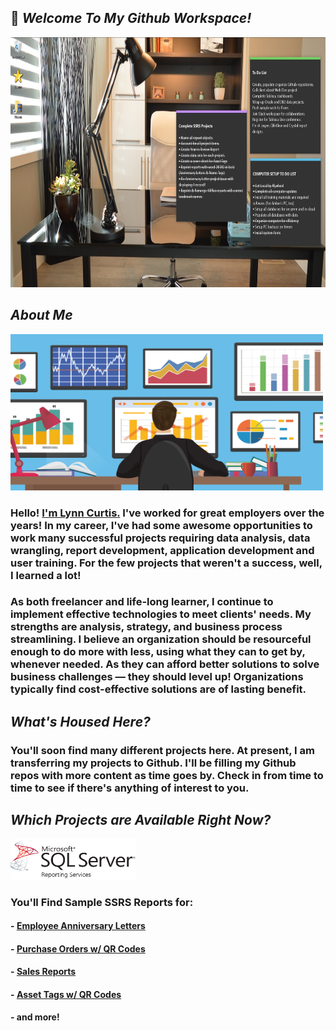 ## 👋  <em>Welcome To My Github Workspace!</em>
<img src="/assets/images/officework.jpg" width="1000" height="400"/>


## <em>About Me</em>
<img src="/assets/images/Analysis.png" width="500" height="250"/>

### Hello! <a href="https://github.com/curtild">I'm Lynn Curtis.</a> I've worked for great employers over the years! In my career, I've had some awesome opportunities to work many successful projects requiring data analysis, data wrangling, report development, application development and user training. For the few projects that weren't a success, well, I learned a lot!


### As both freelancer and life-long learner, I continue to implement effective technologies to meet clients' needs. My strengths are analysis, strategy, and business process streamlining. I believe an organization should be resourceful enough to do more with less, using what they can to get by, whenever needed. As they can afford better solutions to solve business challenges — they should level up! Organizations typically find cost-effective solutions are of lasting benefit. 


## <em>What's Housed Here?</em>
### You'll soon find many different projects here. At present, I am transferring my projects to Github. I'll be filling my Github repos with more content as time goes by. Check in from time to time to see if there's anything of interest to you.


## <em>Which Projects are Available Right Now?</em>
<img src="/assets/images/SSRS_logo.png" width="200" height="65"/>

### You'll Find Sample SSRS Reports for:

#### - <a href="https://github.com/curtild/SSRS-Projects/tree/master/EmployeeAnniversaries">Employee Anniversary Letters</a>
#### - <a href="https://github.com/curtild/SSRS-Projects/tree/master/PurchaseOrders">Purchase Orders w/ QR Codes</a>
#### - <a href="https://github.com/curtild/SSRS-Projects/tree/master/Sales">Sales Reports</a>
#### - <a href="https://github.com/curtild/SSRS-Projects/tree/master/AssetTags">Asset Tags w/ QR Codes</a>
#### - and more!







<!--
**curtild/curtild** is a ✨ _special_ ✨ repository because its `README.md` (this file) appears on your GitHub profile.
<a href="#"><img class="avatar avatar-user" src="https://avatars.githubusercontent.com/u/20559941?s=48&amp;v=4" width="38" height="38" style="border-radius:50%" alt="@curtild"></a> 
Here are some ideas to get you started:

- 🔭 I’m currently working on ...
- 🌱 I’m currently learning ...
- 👯 I’m looking to collaborate on ...
- 🤔 I’m looking for help with ...
- 💬 Ask me about ...
- 📫 How to reach me: ...
- 😄 Pronouns: ...
- ⚡ Fun fact: ...
-->
